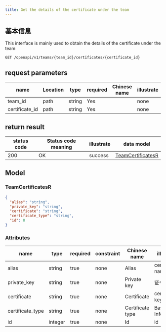 ```yaml
---
title: Get the details of the certificate under the team
---
```


## 基本信息

This interface is mainly used to obtain the details of the certificate under the team

```shell title="请求路径"
GET /openapi/v1/teams/{team_id}/certificates/{certificate_id}
```

## request parameters

| name                                | Location | type   | required | Chinese name | illustrate |
| ----------------------------------- | -------- | ------ | -------- | ------------ | ---------- |
| team_id        | path     | string | Yes      |              | none       |
| certificate_id | path     | string | Yes      |              | none       |

## return result

| status code | Status code meaning | illustrate | data model                                    |
| ----------- | ------------------- | ---------- | --------------------------------------------- |
| 200         | OK                  | success    | [TeamCertificatesR](#schemateamcertificatesr) |

## Model

### TeamCertificatesR<a id="schemateamcertificatesr"></a>

```json
{
  "alias": "string",
  "private_key": "string",
  "certificate": "string",
  "certificate_type": "string",
  "id": 0
}
```

### Attributes

| name                                  | type    | required | constraint | Chinese name     | illustrate        |
| ------------------------------------- | ------- | -------- | ---------- | ---------------- | ----------------- |
| alias                                 | string  | true     | none       | Alias            | certificate name  |
| private_key      | string  | true     | none       | Private key      | 证书                |
| certificate                           | string  | true     | none       | Certificate      | certificate key   |
| certificate_type | string  | true     | none       | Certificate type | Basic Information |
| id                                    | integer | true     | none       | Id               | id                |
